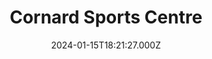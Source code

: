 ---
date: 2024-01-15T18:21:27.000Z
title: Cornard Sports Centre
latitude: 52.02508166585
longitude: 0.7497170230541186
category: checkin
---